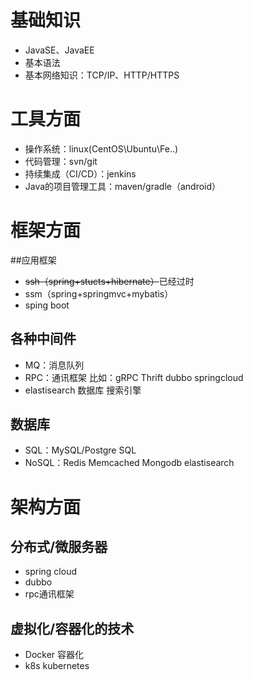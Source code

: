 # 基础知识

- JavaSE、JavaEE
- 基本语法
- 基本网络知识：TCP/IP、HTTP/HTTPS

# 工具方面

- 操作系统：linux(CentOS\Ubuntu\Fe..)
- 代码管理：svn/git
- 持续集成（CI/CD）：jenkins
- Java的项目管理工具：maven/gradle（android）

# 框架方面

##应用框架

- ~~ssh（spring+stucts+hibernate）~~已经过时
- ssm（spring+springmvc+mybatis）
- sping boot

## 各种中间件

- MQ：消息队列
- RPC：通讯框架 比如：gRPC Thrift dubbo springcloud
- elastisearch 数据库 搜索引擎

## 数据库

- SQL：MySQL/Postgre SQL
- NoSQL：Redis Memcached Mongodb elastisearch

# 架构方面

## 分布式/微服务器

- spring cloud
- dubbo
- rpc通讯框架

## 虚拟化/容器化的技术

- Docker 容器化
- k8s kubernetes